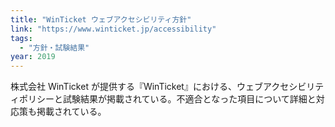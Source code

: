 ```yaml
---
title: "WinTicket ウェブアクセシビリティ方針"
link: "https://www.winticket.jp/accessibility"
tags:
  - "方針・試験結果"
year: 2019
---
```


株式会社 WinTicket が提供する『WinTicket』における、ウェブアクセシビリティポリシーと試験結果が掲載されている。不適合となった項目について詳細と対応策も掲載されている。
